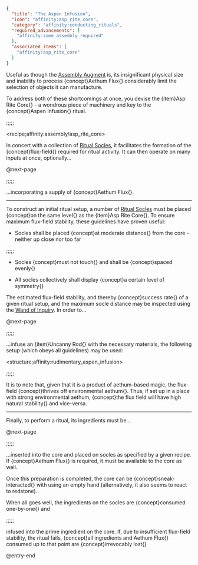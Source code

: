 ```json
{
  "title": "The Aspen Infusion",
  "icon": "affinity:asp_rite_core",
  "category": "affinity:conducting_rituals",
  "required_advancements": [
    "affinity:some_assembly_required"
  ],
  "associated_items": [
    "affinity:asp_rite_core"
  ]
}
```

Useful as though the [Assembly Augment](#affinity:assembly_augment) is, its insignificant physical size and inability
to process {concept}Aethum Flux{} considerably limit the selection of objects it can manufacture.


To address both of these shortcomings at once, you devise the {item}Asp Rite Core{} - a wondrous piece of machinery
and key to the {concept}Aspen Infusion{} ritual.

;;;;;

<recipe;affinity:assembly/asp_rite_core>

In concert with a collection of [Ritual Socles](^affinity:socle_composition), it facilitates the formation of the
{concept}flux-field{} required for ritual activity. It can then operate on many inputs at once, optionally...


@next-page

;;;;;

...incorporating a supply of {concept}Aethum Flux{}.

---

To construct an initial ritual setup, a number of [Ritual Socles](^affinity:socle_composition) must be placed
{concept}on the same level{} as the {item}Asp Rite Core{}. To ensure maximum flux-field stability, these guidelines
have proven useful:

- Socles shall be placed {concept}at moderate distance{} from the core - neither up close nor too far

;;;;;

- Socles {concept}must not touch{} and shall be {concept}spaced evenly{}

- All socles collectively shall display {concept}a certain level of symmetry{}

The estimated flux-field stability, and thereby {concept}success rate{} of a given ritual setup, and the maximum socle
distance may be inspected using the [Wand of Inquiry](^affinity:inquiry). In order to...


@next-page

;;;;;

...infuse an {item}Uncanny Rod{} with the necessary materials, the following setup (which obeys all guidelines) 
may be used:

<structure;affinity:rudimentary_aspen_infusion>

;;;;;

It is to note that, given that it is a product of aethum-based magic, the flux-field {concept}thrives off environmental aethum{}.
Thus, if set up in a place with strong environmental aethum, {concept}the flux field will have high natural stability{}
and vice-versa.

---

Finally, to perform a ritual, its ingredients must be...


@next-page

;;;;;

...inserted into the core and placed on socles as specified by a given recipe. If {concept}Aethum Flux{} is required,
it must be available to the core as well.


Once this preparation is completed, the core can be {concept}sneak-interacted{} with using an empty hand (alternatively,
it also seems to react to redstone).


When all goes well, the ingredients on the socles are {concept}consumed one-by-one{} and

;;;;;

infused into the prime ingredient on the core. If, due to insufficient flux-field stability, the ritual fails, 
{concept}all ingredients and Aethum Flux{} consumed up to that point are {concept}irrevocably lost{}

@entry-end